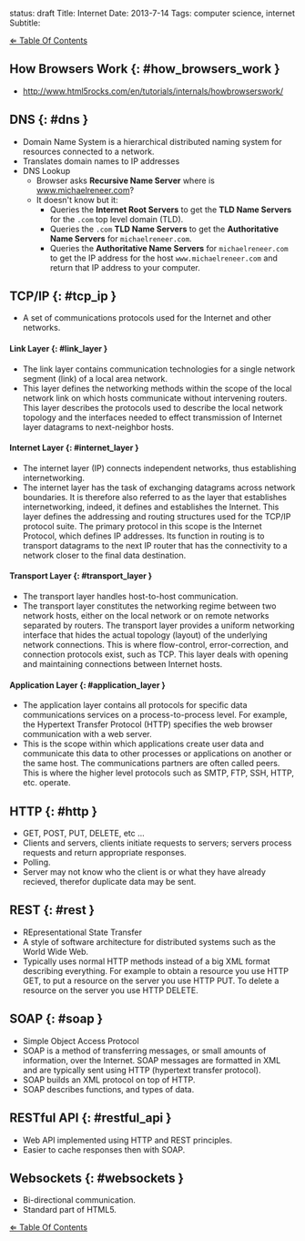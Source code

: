 status: draft
Title: Internet
Date: 2013-7-14
Tags: computer science, internet
Subtitle: 

[&#x21d0; Table Of Contents][]

## How Browsers Work {: #how_browsers_work }

- http://www.html5rocks.com/en/tutorials/internals/howbrowserswork/

<!-- TODO: content -->

## DNS {: #dns }

- Domain Name System is a hierarchical distributed naming system for resources connected to a network.
- Translates domain names to IP addresses
- DNS Lookup
    - Browser asks **Recursive Name Server** where is www.michaelreneer.com?
    - It doesn't know but it:
        - Queries the **Internet Root Servers** to get the **TLD Name Servers** for the `.com` top level domain (TLD).
        - Queries the `.com` **TLD Name Servers** to get the **Authoritative Name Servers** for `michaelreneer.com`.
        - Queries the **Authoritative Name Servers** for `michaelreneer.com` to get the IP address for the host `www.michaelreneer.com` and return that IP address to your computer.

<!-- TODO: content -->

## TCP/IP {: #tcp_ip }

- A set of communications protocols used for the Internet and other networks.

<!-- TODO: content -->

#### Link Layer {: #link_layer }

- The link layer contains communication technologies for a single network segment (link) of a local area network.
- This layer defines the networking methods within the scope of the local network link on which hosts communicate without intervening routers. This layer describes the protocols used to describe the local network topology and the interfaces needed to effect transmission of Internet layer datagrams to next-neighbor hosts.

<!-- TODO: content -->

#### Internet Layer {: #internet_layer }

- The internet layer (IP) connects independent networks, thus establishing internetworking.
- The internet layer has the task of exchanging datagrams across network boundaries. It is therefore also referred to as the layer that establishes internetworking, indeed, it defines and establishes the Internet. This layer defines the addressing and routing structures used for the TCP/IP protocol suite. The primary protocol in this scope is the Internet Protocol, which defines IP addresses. Its function in routing is to transport datagrams to the next IP router that has the connectivity to a network closer to the final data destination.

<!-- TODO: content -->

#### Transport Layer {: #transport_layer }

- The transport layer handles host-to-host communication.
- The transport layer constitutes the networking regime between two network hosts, either on the local network or on remote networks separated by routers. The transport layer provides a uniform networking interface that hides the actual topology (layout) of the underlying network connections. This is where flow-control, error-correction, and connection protocols exist, such as TCP. This layer deals with opening and maintaining connections between Internet hosts.

<!-- TODO: content -->

#### Application Layer {: #application_layer }

- The application layer contains all protocols for specific data communications services on a process-to-process level. For example, the Hypertext Transfer Protocol (HTTP) specifies the web browser communication with a web server.
- This is the scope within which applications create user data and communicate this data to other processes or applications on another or the same host. The communications partners are often called peers. This is where the higher level protocols such as SMTP, FTP, SSH, HTTP, etc. operate.

<!-- TODO: content -->

## HTTP {: #http }

- GET, POST, PUT, DELETE, etc ...
- Clients and servers, clients initiate requests to servers; servers process requests and return appropriate responses.
- Polling.
- Server may not know who the client is or what they have already recieved, therefor duplicate data may be sent.

<!-- TODO: content -->

## REST {: #rest }

- REpresentational State Transfer
- A style of software architecture for distributed systems such as the World Wide Web.
- Typically uses normal HTTP methods instead of a big XML format describing everything. For example to obtain a resource you use HTTP GET, to put a resource on the server you use HTTP PUT. To delete a resource on the server you use HTTP DELETE.

<!-- TODO: content -->

## SOAP {: #soap }

- Simple Object Access Protocol
- SOAP is a method of transferring messages, or small amounts of information, over the Internet. SOAP messages are formatted in XML and are typically sent using HTTP (hypertext transfer protocol).
- SOAP builds an XML protocol on top of HTTP.
- SOAP describes functions, and types of data.

<!-- TODO: content -->

## RESTful API {: #restful_api }

- Web API implemented using HTTP and REST principles.
- Easier to cache responses then with SOAP.

<!-- TODO: content -->

## Websockets {: #websockets }

- Bi-directional communication.
- Standard part of HTML5.

<!-- TODO: content -->

[&#x21d0; Table Of Contents][]

[&#x21d0; table of contents]: ../study-guide/#basic_c_data_types "Table Of Contents"

